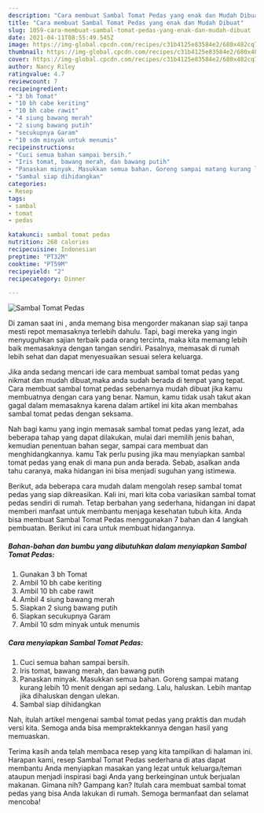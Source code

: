 ```yaml
---
description: "Cara membuat Sambal Tomat Pedas yang enak dan Mudah Dibuat"
title: "Cara membuat Sambal Tomat Pedas yang enak dan Mudah Dibuat"
slug: 1059-cara-membuat-sambal-tomat-pedas-yang-enak-dan-mudah-dibuat
date: 2021-04-11T08:55:49.545Z
image: https://img-global.cpcdn.com/recipes/c31b4125e83584e2/680x482cq70/sambal-tomat-pedas-foto-resep-utama.jpg
thumbnail: https://img-global.cpcdn.com/recipes/c31b4125e83584e2/680x482cq70/sambal-tomat-pedas-foto-resep-utama.jpg
cover: https://img-global.cpcdn.com/recipes/c31b4125e83584e2/680x482cq70/sambal-tomat-pedas-foto-resep-utama.jpg
author: Nancy Riley
ratingvalue: 4.7
reviewcount: 7
recipeingredient:
- "3 bh Tomat"
- "10 bh cabe keriting"
- "10 bh cabe rawit"
- "4 siung bawang merah"
- "2 siung bawang putih"
- "secukupnya Garam"
- "10 sdm minyak untuk menumis"
recipeinstructions:
- "Cuci semua bahan sampai bersih."
- "Iris tomat, bawang merah, dan bawang putih"
- "Panaskan minyak. Masukkan semua bahan. Goreng sampai matang kurang lebih 10 menit dengan api sedang. Lalu, haluskan. Lebih mantap jika dihaluskan dengan ulekan."
- "Sambal siap dihidangkan"
categories:
- Resep
tags:
- sambal
- tomat
- pedas

katakunci: sambal tomat pedas 
nutrition: 268 calories
recipecuisine: Indonesian
preptime: "PT32M"
cooktime: "PT59M"
recipeyield: "2"
recipecategory: Dinner

---
```



![Sambal Tomat Pedas](https://img-global.cpcdn.com/recipes/c31b4125e83584e2/680x482cq70/sambal-tomat-pedas-foto-resep-utama.jpg)

Di zaman  saat ini , anda memang bisa mengorder makanan siap saji tanpa mesti repot memasaknya terlebih dahulu. Tapi, bagi mereka yang ingin menyuguhkan sajian terbaik pada orang tercinta, maka kita memang lebih baik memasaknya dengan tangan sendiri. Pasalnya, memasak di rumah lebih sehat dan dapat menyesuaikan sesuai selera keluarga.

Jika anda sedang mencari ide cara membuat sambal tomat pedas yang nikmat dan mudah dibuat,maka anda sudah berada di tempat yang tepat. Cara membuat sambal tomat pedas  sebenarnya mudah dibuat jika kamu membuatnya dengan cara yang benar. Namun, kamu tidak usah takut akan gagal dalam memasaknya 
karena dalam artikel ini kita akan membahas sambal tomat pedas dengan seksama.  



Nah bagi kamu yang ingin memasak sambal tomat pedas yang lezat, ada beberapa tahap yang dapat dilakukan, mulai dari memilih jenis bahan, kemudian penentuan bahan segar, sampai cara membuat dan menghidangkannya. kamu Tak perlu pusing jika mau menyiapkan sambal tomat pedas yang enak di mana pun anda berada. Sebab, asalkan anda  tahu caranya, maka hidangan ini bisa menjadi suguhan yang istimewa.

Berikut, ada beberapa cara mudah dalam mengolah resep sambal tomat pedas yang siap dikreasikan. Kali ini, mari kita coba variasikan sambal tomat pedas sendiri di rumah. Tetap berbahan yang sederhana, hidangan ini dapat memberi manfaat untuk membantu menjaga kesehatan tubuh kita. Anda bisa membuat Sambal Tomat Pedas menggunakan 7 bahan dan 4 langkah pembuatan. Berikut ini cara untuk membuat hidangannya.

<!--inarticleads1-->

##### Bahan-bahan dan bumbu yang dibutuhkan dalam menyiapkan Sambal Tomat Pedas:

1. Gunakan 3 bh Tomat
1. Ambil 10 bh cabe keriting
1. Ambil 10 bh cabe rawit
1. Ambil 4 siung bawang merah
1. Siapkan 2 siung bawang putih
1. Siapkan secukupnya Garam
1. Ambil 10 sdm minyak untuk menumis




<!--inarticleads2-->

##### Cara menyiapkan Sambal Tomat Pedas:

1. Cuci semua bahan sampai bersih.
1. Iris tomat, bawang merah, dan bawang putih
1. Panaskan minyak. Masukkan semua bahan. Goreng sampai matang kurang lebih 10 menit dengan api sedang. Lalu, haluskan. Lebih mantap jika dihaluskan dengan ulekan.
1. Sambal siap dihidangkan




Nah, itulah artikel mengenai  sambal tomat pedas  yang praktis dan mudah versi kita. Semoga anda bisa mempraktekkannya dengan hasil yang memuaskan. 

Terima kasih anda telah membaca resep yang kita tampilkan di halaman ini. Harapan kami, resep  Sambal Tomat Pedas sederhana di atas dapat membantu Anda menyiapkan masakan yang lezat untuk keluarga/teman ataupun menjadi inspirasi bagi Anda yang berkeinginan untuk berjualan makanan. Gimana nih? Gampang kan? Itulah cara membuat sambal tomat pedas yang bisa Anda lakukan di rumah. Semoga bermanfaat dan selamat mencoba!

